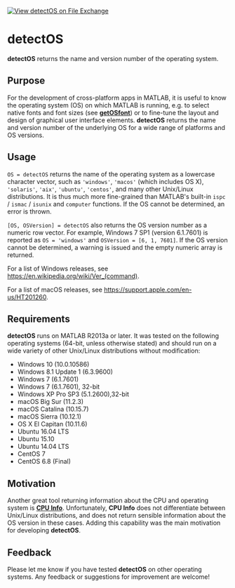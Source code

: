[![View detectOS on File Exchange](https://www.mathworks.com/matlabcentral/images/matlab-file-exchange.svg)](https://www.mathworks.com/matlabcentral/fileexchange/59695-detectos)

# detectOS

**detectOS** returns the name and version number of the operating system.

## Purpose

For the development of cross-platform apps in MATLAB, it is useful to know the operating system (OS) on which MATLAB is running, e.g. to select native fonts and font sizes (see **[getOSfont](https://www.mathworks.com/matlabcentral/fileexchange/60710-getosfont)**) or to fine-tune the layout and design of graphical user interface elements. **detectOS** returns the name and version number of the underlying OS for a wide range of platforms and OS versions. 

## Usage 

`OS = detectOS` returns the name of the operating system as a lowercase character vector, such as `'windows'`, `'macos'` (which includes OS X), `'solaris'`, `'aix'`, `'ubuntu'`, `'centos'`, and many other Unix/Linux distributions. It is thus much more fine-grained than MATLAB's built-in `ispc` / `ismac` / `isunix` and `computer` functions. If the OS cannot be determined, an error is thrown.

`[OS, OSVersion] = detectOS` also returns the OS version number as a numeric row vector. For example, Windows 7 SP1 (version 6.1.7601) is reported as `OS = 'windows'` and `OSVersion = [6, 1, 7601]`. If the OS version cannot be determined, a warning is issued and the empty numeric array is returned.

For a list of Windows releases, see https://en.wikipedia.org/wiki/Ver_(command).

For a list of macOS releases, see https://support.apple.com/en-us/HT201260.

## Requirements

**detectOS** runs on MATLAB R2013a or later. It was tested on the following operating systems (64-bit, unless otherwise stated) and should run on a wide variety of other Unix/Linux distributions without modification:

* Windows 10 (10.0.10586)
* Windows 8.1 Update 1 (6.3.9600)
* Windows 7 (6.1.7601)
* Windows 7 (6.1.7601), 32-bit
* Windows XP Pro SP3 (5.1.2600),32-bit
* macOS Big Sur (11.2.3)
* macOS Catalina (10.15.7)
* macOS Sierra (10.12.1)
* OS X El Capitan (10.11.6)
* Ubuntu 16.04 LTS
* Ubuntu 15.10
* Ubuntu 14.04 LTS
* CentOS 7
* CentOS 6.8 (Final)

## Motivation

Another great tool returning information about the CPU and operating system is **[CPU Info](https://www.mathworks.com/matlabcentral/fileexchange/33155-cpu-info)**. Unfortunately, **CPU Info** does not differentiate between Unix/Linux distributions, and does not return sensible information about the OS version in these cases. Adding this capability was the main motivation for developing **detectOS**.

## Feedback

Please let me know if you have tested **detectOS** on other operating systems. Any feedback or suggestions for improvement are welcome!

